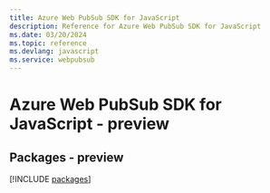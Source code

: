 ```yaml
---
title: Azure Web PubSub SDK for JavaScript
description: Reference for Azure Web PubSub SDK for JavaScript
ms.date: 03/20/2024
ms.topic: reference
ms.devlang: javascript
ms.service: webpubsub
---
```

# Azure Web PubSub SDK for JavaScript - preview
## Packages - preview
[!INCLUDE [packages](web-pubsub-index.md)]